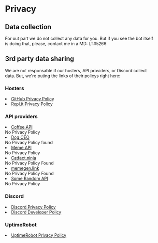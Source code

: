 # Privacy
## Data collection
For out part we do not collect any data for you. But if you see the bot itself is doing that, please, contact me in a MD: LT#5266

## 3rd party data sharing
We are not responsable if our hosters, API providers, or Discord collect data. But, we're puting the links of their policys right here:

### Hosters
<li><a href="https://github.com/site/privacy">GitHub Privacy Policy</a></li>
<li><a href="https://repl.it/site/privacy">Repl.it Privacy Policy</a></li>

### API providers
<li><a href="#">Coffee API</a></li>
No Privacy Policy
<li><a href="#">Dog CEO</a></li>
No Privacy Policy found
<li><a href="#">Meme API</a></li>
No Privacy Policy
<li><a href="#">Catfact.ninja</a></li>
No Privacy Policy Found
<li><a href="#">memegen.link</a></li>
No Privacy Policy Found
<li><a href="#">Some Random API</a></li>
No Privacy Policy

### Discord
<li><a href="https://discord.com/privacy">Discord Privacy Policy</a></li>
<li><a href="https://discord.com/developers/docs/policy">Discord Developer Policy</a></li>

### UptimeRobot
<li><a href="https://uptimerobot.com/privacy">UptimeRobot Privacy Policy</a></li>

